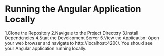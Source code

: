 # Running the Angular Application Locally
1.Clone the Repository
2.Navigate to the Project Directory
3.Install Dependencies
4.Start the Development Server
5.View the Application:
Open your web browser and navigate to http://localhost:4200/. You should see your Angular application running locally.

